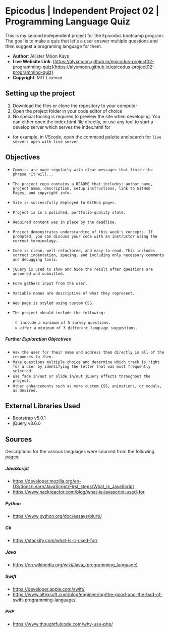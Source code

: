 # Epicodus | Independent Project 02 | Programming Language Quiz

This is my second independent project for the Epicodus bootcamp program. The goal is to make a quiz that let's a user answer multiple questions and then suggest a programing language for them.

- **Author**: Allister Moon Kays
- **Live Website Link**: [https://alyxmoon.github.io/epicodus-project02-programming-quiz](https://alyxmoon.github.io/epicodus-project02-programming-quiz)
- **Copyright**: MIT License

## Setting up the project
1. Download the files or clone the repository to your computer
2. Open the project folder in your code editor of choice
3. No special tooling is required to preview the site when developing. You can either open the index.html file directly, or use any tool to start a develop server which serves the index.html for
  - for example, in VScode, open the command palette and search for `live server: open with live server`

## Objectives
- `Commits are made regularly with clear messages that finish the phrase 'It will...`
- `The project repo contains a README that includes: author name, project name, description, setup instructions, link to GitHub Pages, and copyright info.`
- `Site is successfully deployed to GitHub pages.`
- `Project is in a polished, portfolio-quality state.`
- `Required content was in place by the deadline.`
- `Project demonstrates understanding of this week's concepts. If prompted, you can discuss your code with an instructor using the correct terminology.`
- `Code is clean, well-refactored, and easy-to-read. This includes correct indentation, spacing, and including only necessary comments and debugging tools.`
- `jQuery is used to show and hide the result after questions are answered and submitted.`
- `Form gathers input from the user.`
- `Variable names are descriptive of what they represent.`
- `Web page is styled using custom CSS.`

- `The project should include the following:`
  - `include a minimum of 5 survey questions.`
  - `offer a minimum of 3 different language suggestions.`

##### Further Exploration Objectives
- `Ask the user for their name and address them directly in all of the responses to them.`
- `Make questions multiple choice and determine which track is right for a user by identifying the letter that was most frequently selected.`
- `use fade in/out or slide in/out jQuery effects throughout the project.`
- `Other enhancements such as more custom CSS, animations, or modals, as desired.`

## External Libraries Used
- Bootstrap v5.0.1
- jQuery v3.6.0

## Sources

Descriptions for the various languages were sourced from the following pages:

##### JavaScript
- https://developer.mozilla.org/en-US/docs/Learn/JavaScript/First_steps/What_is_JavaScript
- https://www.hackreactor.com/blog/what-is-javascript-used-for

##### Python
- https://www.python.org/doc/essays/blurb/

##### C#
- https://stackify.com/what-is-c-used-for/

##### Java
- https://en.wikipedia.org/wiki/Java_(programming_language)

##### Swift
- https://developer.apple.com/swift/
- https://www.altexsoft.com/blog/engineering/the-good-and-the-bad-of-swift-programming-language/

##### PHP
- https://www.thoughtfulcode.com/why-use-php/